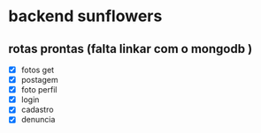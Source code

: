 # backend sunflowers
## rotas prontas (falta linkar com o mongodb )
 - [x] fotos get 
 - [x] postagem
 - [x] foto perfil
 - [x] login
 - [x] cadastro
 - [x] denuncia

